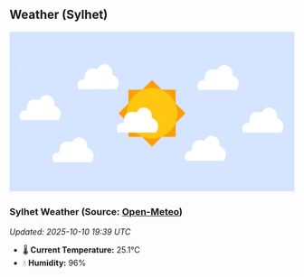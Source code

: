 ## Weather (Sylhet)
![](/weather.webp)
<!-- WEATHER-START -->
### Sylhet Weather (Source: [Open-Meteo](https://open-meteo.com))
_Updated: 2025-10-10 19:39 UTC_
* 🌡️ **Current Temperature:** 25.1°C
* 💧 **Humidity:** 96%
<!-- WEATHER-END -->








































































































